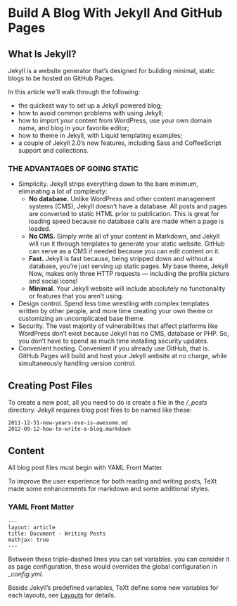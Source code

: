 # Build A Blog With Jekyll And GitHub Pages

## What Is Jekyll?

Jekyll is a website generator that’s designed for building minimal, static blogs to be hosted on GitHub Pages.

In this article we’ll walk through the following:

* the quickest way to set up a Jekyll powered blog;
* how to avoid common problems with using Jekyll;
* how to import your content from WordPress, use your own domain name, and blog in your favorite editor;
* how to theme in Jekyll, with Liquid templating examples;
* a couple of Jekyll 2.0’s new features, including Sass and CoffeeScript support and collections.

### THE ADVANTAGES OF GOING STATIC
* Simplicity. Jekyll strips everything down to the bare minimum, eliminating a lot of complexity:
  * **No database.** Unlike WordPress and other content management systems (CMS), Jekyll doesn’t have a database. All posts and pages are converted to static HTML prior to publication. This is great for loading speed because no database calls are made when a page is loaded.
  * **No CMS.** Simply write all of your content in Markdown, and Jekyll will run it through templates to generate your static website. GitHub can serve as a CMS if needed because you can edit content on it.
  * **Fast.** Jekyll is fast because, being stripped down and without a database, you’re just serving up static pages. My base theme, Jekyll Now, makes only three HTTP requests — including the profile picture and social icons!
  * **Minimal.** Your Jekyll website will include absolutely no functionality or features that you aren’t using.
* Design control. Spend less time wrestling with complex templates written by other people, and more time creating your own theme or customizing an uncomplicated base theme.
* Security. The vast majority of vulnerabilities that affect platforms like WordPress don’t exist because Jekyll has no CMS, database or PHP. So, you don’t have to spend as much time installing security updates.
* Convenient hosting. Convenient if you already use GitHub, that is. GitHub Pages will build and host your Jekyll website at no charge, while simultaneously handling version control.

## Creating Post Files

To create a new post, all you need to do is create a file in the */_posts* directory. Jekyll requires blog post files to be named like these:

    2011-12-31-new-years-eve-is-awesome.md
    2012-09-12-how-to-write-a-blog.markdown

## Content

All blog post files must begin with YAML Front Matter.

To improve the user experience for both reading and writing posts, TeXt made some enhancements for markdown and some additional styles.

### YAML Front Matter

    ---
    layout: article
    title: Document - Writing Posts
    mathjax: true
    ---

Between these triple-dashed lines you can set variables. you can consider it as page configuration, these would overrides the global configuration in *_config.yml*.

Beside Jekyll’s predefined variables, TeXt define some new variables for each layouts, see [Layouts](https://tianqi.name/jekyll-TeXt-theme/docs/en/layouts) for details.
